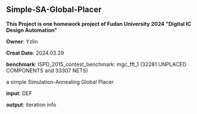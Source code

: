 ## Simple-SA-Global-Placer
__This Project is one homework project of Fudan University 2024 "Digital IC Design Automation"__

__Owner__: Yzlin

__Creat Date__: 2024.03.29

__benchmark__: ISPD_2015_contest_benchmark: mgc_fft_1 (32281 UNPLACED COMPONENTS and 33307 NETS)

a simple Simulation-Annealing Global Placer

__input__: DEF

__output__: iteration info
